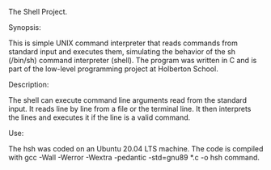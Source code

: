 The Shell Project.

Synopsis:

This is simple UNIX command interpreter that reads commands from standard input and executes them, simulating the behavior of the sh (/bin/sh) command interpreter (shell).
The program was written in C and is part of the low-level programming project at Holberton School.

Description:

The shell can execute command line arguments read from the standard input. It reads line by line from a file or the terminal line. It then interprets the lines and executes it if the line is a valid command.

Use:

The hsh was coded on an Ubuntu 20.04 LTS machine.
The code is compiled with gcc -Wall -Werror -Wextra -pedantic -std=gnu89 *.c -o hsh command.
